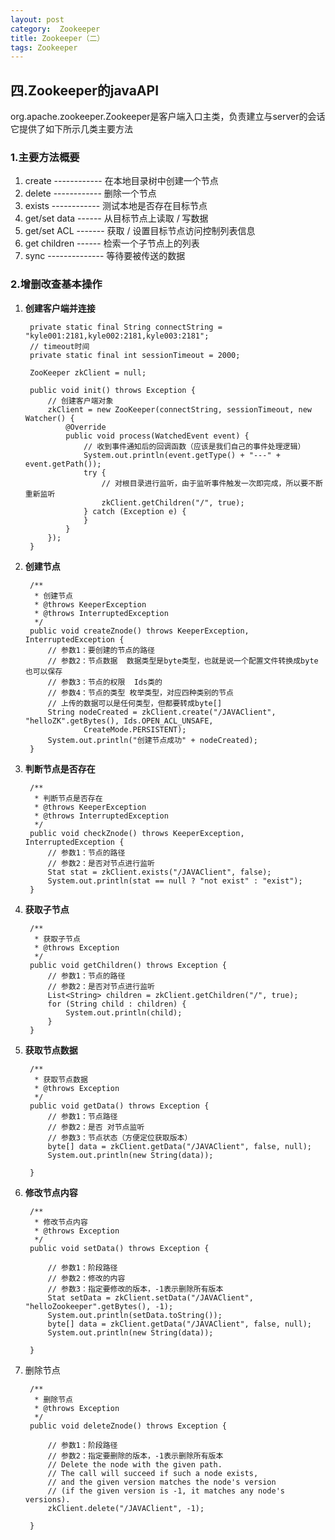 ```yaml
---
layout: post
category:  Zookeeper 
title: Zookeeper（二）
tags: Zookeeper
---
```


## 四.Zookeeper的javaAPI
org.apache.zookeeper.Zookeeper是客户端入口主类，负责建立与server的会话
它提供了如下所示几类主要方法 

### 1.主要方法概要

1. create ------------ 在本地目录树中创建一个节点
2. delete ------------ 删除一个节点
3. exists ------------ 测试本地是否存在目标节点
4. get/set data ------ 从目标节点上读取 / 写数据
5. get/set ACL ------- 获取 / 设置目标节点访问控制列表信息
6. get children ------ 检索一个子节点上的列表
7. sync -------------- 等待要被传送的数据

### 2.增删改查基本操作

1. **创建客户端并连接**

		private static final String connectString = "kyle001:2181,kyle002:2181,kyle003:2181";
		// timeout时间
		private static final int sessionTimeout = 2000;
	
		ZooKeeper zkClient = null;
	
		public void init() throws Exception {
			// 创建客户端对象
			zkClient = new ZooKeeper(connectString, sessionTimeout, new Watcher() {
				@Override
				public void process(WatchedEvent event) {
					// 收到事件通知后的回调函数（应该是我们自己的事件处理逻辑）
					System.out.println(event.getType() + "---" + event.getPath());
					try {
						// 对根目录进行监听，由于监听事件触发一次即完成，所以要不断重新监听
						zkClient.getChildren("/", true);
					} catch (Exception e) {
					}
				}
			});
		}

2. **创建节点**

		/**
		 * 创建节点
		 * @throws KeeperException
		 * @throws InterruptedException
		 */
		public void createZnode() throws KeeperException, InterruptedException {
			// 参数1：要创建的节点的路径 
			// 参数2：节点数据  数据类型是byte类型，也就是说一个配置文件转换成byte也可以保存
			// 参数3：节点的权限  Ids类的
			// 参数4：节点的类型 枚举类型，对应四种类别的节点
			// 上传的数据可以是任何类型，但都要转成byte[]
			String nodeCreated = zkClient.create("/JAVAClient", "helloZK".getBytes(), Ids.OPEN_ACL_UNSAFE,
					CreateMode.PERSISTENT);
			System.out.println("创建节点成功" + nodeCreated);
		}

3. **判断节点是否存在**

		/**
		 * 判断节点是否存在
		 * @throws KeeperException
		 * @throws InterruptedException
		 */
		public void checkZnode() throws KeeperException, InterruptedException {
			// 参数1：节点的路径 
			// 参数2：是否对节点进行监听
			Stat stat = zkClient.exists("/JAVAClient", false);
			System.out.println(stat == null ? "not exist" : "exist");
		}

4. **获取子节点**

		/**
		 * 获取子节点
		 * @throws Exception
		 */
		public void getChildren() throws Exception {
			// 参数1：节点的路径 
			// 参数2：是否对节点进行监听
			List<String> children = zkClient.getChildren("/", true);
			for (String child : children) {
				System.out.println(child);
			}
		}

5. **获取节点数据**

		/**
		 * 获取节点数据
		 * @throws Exception
		 */
		public void getData() throws Exception {
			// 参数1：节点路径
			// 参数2：是否 对节点监听
			// 参数3：节点状态（方便定位获取版本）
			byte[] data = zkClient.getData("/JAVAClient", false, null);
			System.out.println(new String(data));
	
		}

6. **修改节点内容** 

		/**
		 * 修改节点内容
		 * @throws Exception
		 */
		public void setData() throws Exception {
	
			// 参数1：阶段路径
			// 参数2：修改的内容
			// 参数3：指定要修改的版本，-1表示删除所有版本
			Stat setData = zkClient.setData("/JAVAClient", "helloZookeeper".getBytes(), -1);
			System.out.println(setData.toString());
			byte[] data = zkClient.getData("/JAVAClient", false, null);
			System.out.println(new String(data));
	
		}

7. 删除节点

		/**
		 * 删除节点
		 * @throws Exception
		 */
		public void deleteZnode() throws Exception {
	
			// 参数1：阶段路径
			// 参数2：指定要删除的版本，-1表示删除所有版本
			// Delete the node with the given path. 
			// The call will succeed if such a node exists, 
			// and the given version matches the node's version
			// (if the given version is -1, it matches any node's versions). 
			zkClient.delete("/JAVAClient", -1);
	
		}
